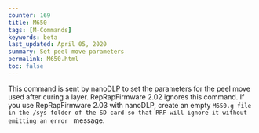```yaml
---
counter: 169
title: M650
tags: [M-Commands] 
keywords: beta 
last_updated: April 05, 2020 
summary: Set peel move parameters 
permalink: M650.html
toc: false 
---
```



This command is sent by nanoDLP to set the parameters for the peel move used after curing a layer. RepRapFirmware 2.02 ignores this command. If you use RepRapFirmware 2.03 with nanoDLP, create an empty ` M650.g file in the /sys folder of the SD card so that RRF will ignore it without emitting an error  ` message.

